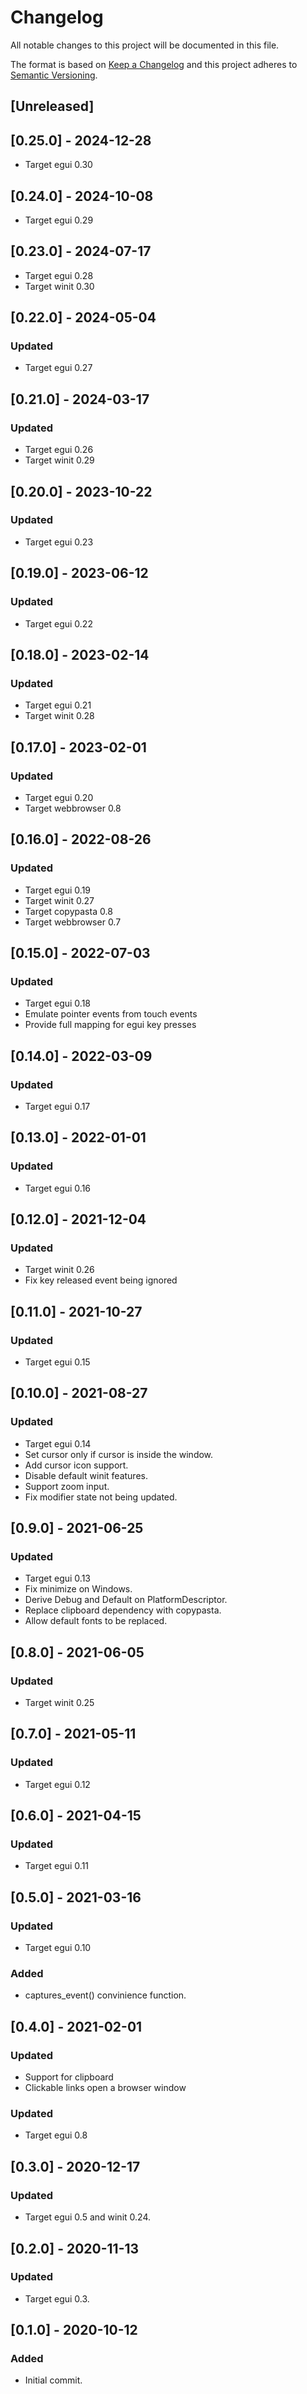 # Changelog

All notable changes to this project will be documented in this file.

The format is based on [Keep a Changelog](http://keepachangelog.com/en/1.0.0/)
and this project adheres to [Semantic Versioning](https://semver.org/spec/v2.0.0.html).

## [Unreleased]

## [0.25.0] - 2024-12-28

- Target egui 0.30

## [0.24.0] - 2024-10-08

- Target egui 0.29

## [0.23.0] - 2024-07-17

- Target egui 0.28
- Target winit 0.30

## [0.22.0] - 2024-05-04

### Updated

- Target egui 0.27

## [0.21.0] - 2024-03-17

### Updated

- Target egui 0.26
- Target winit 0.29

## [0.20.0] - 2023-10-22

### Updated

- Target egui 0.23

## [0.19.0] - 2023-06-12

### Updated

- Target egui 0.22

## [0.18.0] - 2023-02-14

### Updated

- Target egui 0.21
- Target winit 0.28

## [0.17.0] - 2023-02-01

### Updated

- Target egui 0.20
- Target webbrowser 0.8

## [0.16.0] - 2022-08-26

### Updated

- Target egui 0.19
- Target winit 0.27
- Target copypasta 0.8
- Target webbrowser 0.7

## [0.15.0] - 2022-07-03

### Updated

- Target egui 0.18
- Emulate pointer events from touch events
- Provide full mapping for egui key presses

## [0.14.0] - 2022-03-09

### Updated

- Target egui 0.17

## [0.13.0] - 2022-01-01

### Updated

- Target egui 0.16

## [0.12.0] - 2021-12-04

### Updated

- Target winit 0.26
- Fix key released event being ignored

## [0.11.0] - 2021-10-27

### Updated

- Target egui 0.15

## [0.10.0] - 2021-08-27

### Updated

- Target egui 0.14
- Set cursor only if cursor is inside the window.
- Add cursor icon support.
- Disable default winit features.
- Support zoom input.
- Fix modifier state not being updated.

## [0.9.0] - 2021-06-25

### Updated

- Target egui 0.13
- Fix minimize on Windows.
- Derive Debug and Default on PlatformDescriptor.
- Replace clipboard dependency with copypasta.
- Allow default fonts to be replaced.

## [0.8.0] - 2021-06-05

### Updated

- Target winit 0.25

## [0.7.0] - 2021-05-11

### Updated

- Target egui 0.12

## [0.6.0] - 2021-04-15

### Updated

- Target egui 0.11

## [0.5.0] - 2021-03-16

### Updated

- Target egui 0.10

### Added

- captures_event() convinience function.

## [0.4.0] - 2021-02-01

### Updated

- Support for clipboard
- Clickable links open a browser window

### Updated

- Target egui 0.8

## [0.3.0] - 2020-12-17

### Updated

- Target egui 0.5 and winit 0.24.

## [0.2.0] - 2020-11-13

### Updated

- Target egui 0.3.

## [0.1.0] - 2020-10-12

### Added

- Initial commit.
